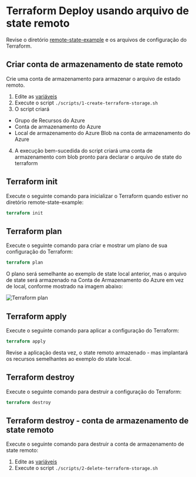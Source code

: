 # Terraform Deploy usando arquivo de state remoto

Revise o diretório [remote-state-example](https://github.com/thiago88sp/terraform-treinamento/tree/master/3-terraform-state/remote-state-example) e os arquivos de configuração do Terraform.

## Criar conta de armazenamento de state remoto

Crie uma conta de armazenamento para armazenar o arquivo de estado remoto.
1. Edite as [variáveis](https://github.com/thiago88sp/terraform-treinamento/tree/master/3-terraform-state/scripts/1-create-terraform-storage.sh#L6-L7)
2. Execute o script `./scripts/1-create-terraform-storage.sh`
3. O script criará
- Grupo de Recursos do Azure
- Conta de armazenamento do Azure
- Local de armazenamento do Azure Blob na conta de armazenamento do Azure
4. A execução bem-sucedida do script criará uma conta de armazenamento com blob pronto para declarar o arquivo de state do terraform

## Terraform init

Execute o seguinte comando para inicializar o Terraform quando estiver no diretório remote-state-example:

```terraform
terraform init
```

## Terraform plan

Execute o seguinte comando para criar e mostrar um plano de sua configuração do Terraform:

```terraform
terraform plan
```

O plano será semelhante ao exemplo de state local anterior, mas o arquivo de state será armazenado na Conta de Armazenamento do Azure em vez de local, conforme mostrado na imagem abaixo:

![Terraform plan](https://github.com/thiago88sp/terraform-treinamento/blob/master/3-terraform-state/images/terraform-plan.png)

## Terraform apply

Execute o seguinte comando para aplicar a configuração do Terraform:

```terraform
terraform apply
```

Revise a aplicação desta vez, o state remoto armazenado - mas implantará os recursos semelhantes ao exemplo do state local.

## Terraform destroy

Execute o seguinte comando para destruir a configuração do Terraform:

```terraform
terraform destroy
```

## Terraform destroy - conta de armazenamento de state remoto

Execute o seguinte comando para destruir a conta de armazenamento de state remoto:

1. Edite as [variáveis](https://github.com/thiago88sp/terraform-treinamento/blob/master/3-terraform-state/scripts/2-delete-terraform-storage.sh#L6)
2. Execute o script `./scripts/2-delete-terraform-storage.sh`
